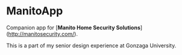 # ManitoApp

Companion app for [**Manito Home Security Solutions**] (http://manitosecurity.com/).

This is a part of my senior design experience at Gonzaga University.
